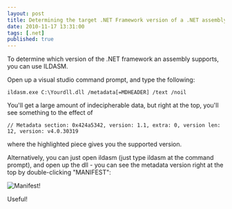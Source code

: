 ```yaml
---
layout: post
title: Determining the target .NET Framework version of a .NET assembly
date: 2010-11-17 13:31:00
tags: [.net]
published: true
---
```


To determine which version of the .NET framework an assembly supports, you can use ILDASM.

Open up a visual studio command prompt, and type the following:

```batch
ildasm.exe C:\Yourdll.dll /metadata[=MDHEADER] /text /noil
```

You'll get a large amount of indecipherable data, but right at the top, you'll see something to the effect of

```
// Metadata section: 0x424a5342, version: 1.1, extra: 0, version len: 12, version: v4.0.30319
```

where the highlighted piece gives you the supported version.

Alternatively, you can just open ildasm (just type ildasm at the command prompt), and open up the dll - you can see the metadata version right at the top by double-clicking "MANIFEST":

![Manifest!](../assets/images/2010/Manifest.png "Manifest.png")

Useful!
